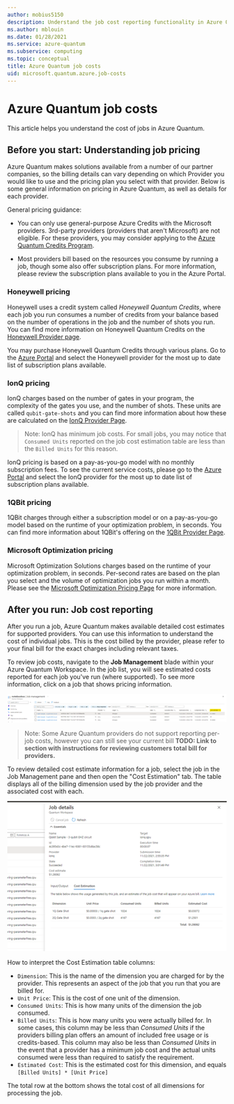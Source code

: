 ```yaml
---
author: mobius5150
description: Understand the job cost reporting functionality in Azure Quantum.
ms.author: mblouin
ms.date: 01/28/2021
ms.service: azure-quantum
ms.subservice: computing
ms.topic: conceptual
title: Azure Quantum job costs
uid: microsoft.quantum.azure.job-costs
---
```


# Azure Quantum job costs
This article helps you understand the cost of jobs in Azure Quantum. 

## Before you start: Understanding job pricing
Azure Quantum makes solutions available from a number of our partner companies, so the billing details can vary depending on which Provider you would like to use and the pricing plan you select with that provider. Below is some general information on pricing in Azure Quantum, as well as details for each provider.

General pricing guidance:

- You can only use general-purpose Azure Credits with the Microsoft providers. 3rd-party providers (providers that aren't Microsoft) are not eligible. For these providers, you may consider applying to the [Azure Quantum Credits Program](https://aka.ms/aq/credits).

- Most providers bill based on the resources you consume by running a job, though some also offer subscription plans. For more information, please review the subscription plans available to you in the Azure Portal.

### Honeywell pricing
Honeywell uses a credit system called *Honeywell Quantum Credits*, where each job you run consumes a number of credits from your balance based on the number of operations in the job and the number of shots you run. You can find more information on Honeywell Quantum Credits on the [Honeywell Provider page](xref:microsoft.quantum.providers.honeywell).

You may purchase Honeywell Quantum Credits through various plans. Go to the [Azure Portal](https://aka.ms/AQ/CreateWorkspace) and select the Honeywell provider for the most up to date list of subscription plans available.

### IonQ pricing
IonQ charges based on the number of gates in your program, the complexity of the gates you use, and the number of shots. These units are called `qubit-gate-shots` and you can find more information about how these are calculated on the [IonQ Provider Page](xref:microsoft.quantum.providers.ionq).

> Note: IonQ has minimum job costs. For small jobs, you may notice that `Consumed Units` reported on the job cost estimation table are less than the `Billed Units` for this reason.

IonQ pricing is based on a pay-as-you-go model with no monthly subscription fees. To see the current service costs, please go to the [Azure Portal](https://aka.ms/AQ/CreateWorkspace) and select the IonQ provider for the most up to date list of subscription plans available.

### 1QBit pricing
1QBit charges through either a subscription model or on a pay-as-you-go model based on the runtime of your optimization problem, in seconds. You can find more information about 1QBit's offering on the [1QBit Provider Page](xref:microsoft.quantum.providers.optimization.1qbit).

### Microsoft Optimization pricing
Microsoft Optimization Solutions charges based on the runtime of your optimization problem, in seconds. Per-second rates are based on the plan you select and the volume of optimization jobs you run within a month. Please see the [Microsoft Optimization Pricing Page](https://azure.microsoft.com/pricing/details/azure-quantum/) for more information.

## After you run: Job cost reporting
After you run a job, Azure Quantum makes available detailed cost estimates for supported providers. You can use this information to understand the cost of individual jobs. This is the cost billed by the provider, please refer to your final bill for the exact charges including relevant taxes.

To review job costs, navigate to the **Job Management** blade within your Azure Quantum Workspace. In the job list, you will see estimated costs reported for each job you've run (where supported). To see more information, click on a job that shows pricing information.

![The Job Management blade, with the Cost Estimate column highlighted](./media/job-costs/job-table-with-costs.png)

> Note: Some Azure Quantum providers do not support reporting per-job costs, however you can still see your current bill **TODO: Link to section with instructions for reviewing customers total bill for providers.**

To review detailed cost estimate information for a job, select the job in the Job Management pane and then open the "Cost Estimation" tab. The table displays all of the billing dimension used by the job provider and the associated cost with each.

![The Job Details pane for a quantum job, with the Cost Estimation tab selected](./media/job-costs/job-cost-details.png)

How to interpret the Cost Estimation table columns:
- `Dimension`: This is the name of the dimension you are charged for by the provider. This represents an aspect of the job that you run that you are billed for.
- `Unit Price`: This is the cost of one unit of the dimension.
- `Consumed Units`: This is how many units of the dimension the job consumed.
- `Billed Units`: This is how many units you were actually billed for. In some cases, this column may be less than _Consumed Units_ if the providers billing plan offers an amount of included free usage or is credits-based. This column may also be less than _Consumed Units_ in the event that a provider has a minimum job cost and the actual units consumed were less than required to satisfy the requirement.
- `Estimated Cost`: This is the estimated cost for this dimension, and equals `[Billed Units] * [Unit Price]`

The total row at the bottom shows the total cost of all dimensions for processing the job.